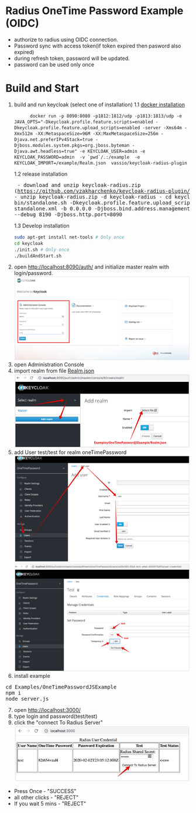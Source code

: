 # Radius OneTime Password Example (OIDC)
 - authorize to radius using OIDC connection.
 - Password sync with access token(if token expired then pasword also expired)
 - during refresh token, password will be updated.
 - password can be used only once

# Build and Start
1. build and run keycloak (select one of installation)
    1.1 [docker installation](../../docker)
    ```
          docker run -p 8090:8080 -p1812:1812/udp -p1813:1813/udp -e JAVA_OPTS="-Dkeycloak.profile.feature.scripts=enabled -Dkeycloak.profile.feature.upload_scripts=enabled -server -Xms64m -Xmx512m -XX:MetaspaceSize=96M -XX:MaxMetaspaceSize=256m -Djava.net.preferIPv4Stack=true -Djboss.modules.system.pkgs=org.jboss.byteman -Djava.awt.headless=true" -e KEYCLOAK_USER=admin -e KEYCLOAK_PASSWORD=admin  -v `pwd`/.:/example  -e KEYCLOAK_IMPORT=/example/Realm.json  vassio/keycloak-radius-plugin
    ```
    1.2 release installation
        <pre>
        - download and unzip keycloak-radius.zip (https://github.com/vzakharchenko/keycloak-radius-plugin/releases)
        - unzip keycloak-radius.zip -d keycloak-radius
        - cd keycloak-radius
        - sh bin/standalone.sh   -Dkeycloak.profile.feature.upload_scripts=enabled  -c standalone.xml -b 0.0.0.0 -Djboss.bind.address.management=0.0.0.0 --debug 8190 -Djboss.http.port=8090
        </pre>
    1.3 Develop  installation
    ```sh
    sudo apt-get install net-tools # Only once
    cd keycloak
    ./init.sh # Only once
    ./buildAndStart.sh
    ```
2. open [http://localhost:8090/auth/]() and initialize master realm with login/password. ![initRealm](../../docs/initRealm.png)
3. open Administration Console
4. import realm from file [Realm.json](Realm.json) ![importRealm](../../docs/importRealm.png)
5. add User test/test for realm oneTimePassword ![createUser](../../docs/createUser.png)![setPassword_1](../../docs/setPassword_1.png)
6. install example
<pre>
cd Examples/OneTimePasswordJSExample
npm i
node server.js
</pre>
7. open [http://localhost:3000/](http://localhost:3000/)
8. type login and password(test/test)
9. click the "connect To Radius Server" ![testOneTimePassword](../../docs/testOneTimePassword.png)
- Press Once - "SUCCESS"
- all other clicks - "REJECT"
- If you wait 5 mins -  "REJECT"



